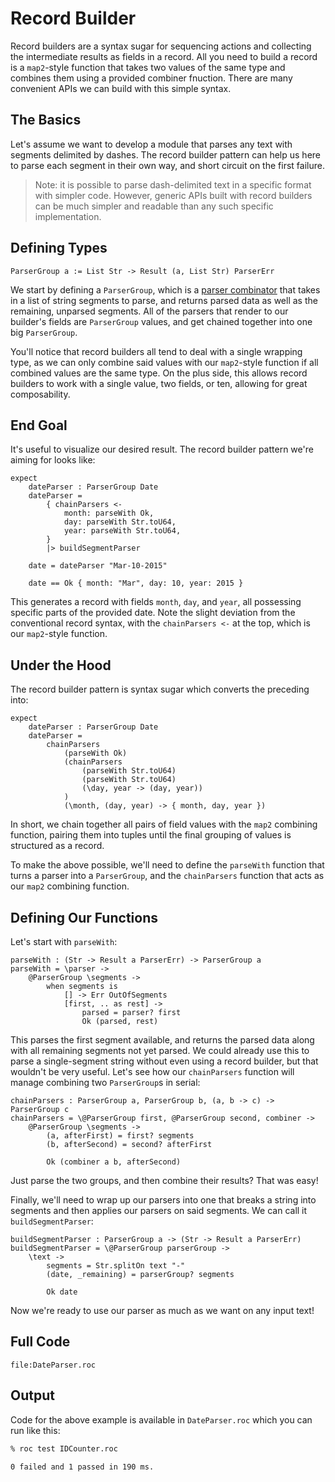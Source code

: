 # Record Builder 

Record builders are a syntax sugar for sequencing actions and collecting the intermediate results as fields in a record. All you need to build a record is a `map2`-style function that takes two values of the same type and combines them using a provided combiner fnuction. There are many convenient APIs we can build with this simple syntax.

## The Basics

Let's assume we want to develop a module that parses any text with segments delimited by dashes. The record builder pattern can help us here to parse each segment in their own way, and short circuit on the first failure.

> Note: it is possible to parse dash-delimited text in a specific format with simpler code. However, generic APIs built with record builders can be much simpler and readable than any such specific implementation.

## Defining Types

```roc
ParserGroup a := List Str -> Result (a, List Str) ParserErr
```

We start by defining a `ParserGroup`, which is a [parser combinator](https://en.wikipedia.org/wiki/Parser_combinator) that takes in a list of string segments to parse, and returns parsed data as well as the remaining, unparsed segments. All of the parsers that render to our builder's fields are `ParserGroup` values, and get chained together into one big `ParserGroup`.

You'll notice that record builders all tend to deal with a single wrapping type, as we can only combine said values with our `map2`-style function if all combined values are the same type. On the plus side, this allows record builders to work with a single value, two fields, or ten, allowing for great composability.

## End Goal

It's useful to visualize our desired result. The record builder pattern we're aiming for looks like:

```roc
expect
    dateParser : ParserGroup Date
    dateParser =
        { chainParsers <-
            month: parseWith Ok,
            day: parseWith Str.toU64,
            year: parseWith Str.toU64,
        }
        |> buildSegmentParser

    date = dateParser "Mar-10-2015"

    date == Ok { month: "Mar", day: 10, year: 2015 }
```

This generates a record with fields `month`, `day`, and `year`, all possessing specific parts of the provided date. Note the slight deviation from the conventional record syntax, with the `chainParsers <-` at the top, which is our `map2`-style function.

## Under the Hood

The record builder pattern is syntax sugar which converts the preceding into:

```roc
expect
    dateParser : ParserGroup Date
    dateParser =
        chainParsers
            (parseWith Ok)
            (chainParsers
                (parseWith Str.toU64)
                (parseWith Str.toU64)
                (\day, year -> (day, year))
            )
            (\month, (day, year) -> { month, day, year })
```

In short, we chain together all pairs of field values with the `map2` combining function, pairing them into tuples until the final grouping of values is structured as a record.

To make the above possible, we'll need to define the `parseWith` function that turns a parser into a `ParserGroup`, and the `chainParsers` function that acts as our `map2` combining function.

## Defining Our Functions

Let's start with `parseWith`:

```roc
parseWith : (Str -> Result a ParserErr) -> ParserGroup a
parseWith = \parser ->
    @ParserGroup \segments ->
        when segments is
            [] -> Err OutOfSegments
            [first, .. as rest] ->
                parsed = parser? first
                Ok (parsed, rest)
```

This parses the first segment available, and returns the parsed data along with all remaining segments not yet parsed. We could already use this to parse a single-segment string without even using a record builder, but that wouldn't be very useful. Let's see how our `chainParsers` function will manage combining two `ParserGroup`s in serial:

```roc
chainParsers : ParserGroup a, ParserGroup b, (a, b -> c) -> ParserGroup c
chainParsers = \@ParserGroup first, @ParserGroup second, combiner ->
    @ParserGroup \segments ->
        (a, afterFirst) = first? segments
        (b, afterSecond) = second? afterFirst

        Ok (combiner a b, afterSecond)
```

Just parse the two groups, and then combine their results? That was easy!

Finally, we'll need to wrap up our parsers into one that breaks a string into segments and then applies our parsers on said segments. We can call it `buildSegmentParser`:

```roc
buildSegmentParser : ParserGroup a -> (Str -> Result a ParserErr)
buildSegmentParser = \@ParserGroup parserGroup ->
    \text ->
        segments = Str.splitOn text "-"
        (date, _remaining) = parserGroup? segments

        Ok date
```

Now we're ready to use our parser as much as we want on any input text!

## Full Code

```roc
file:DateParser.roc
```

## Output

Code for the above example is available in `DateParser.roc` which you can run like this:

```sh
% roc test IDCounter.roc

0 failed and 1 passed in 190 ms.
```
